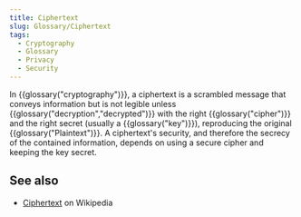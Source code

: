 ```yaml
---
title: Ciphertext
slug: Glossary/Ciphertext
tags:
  - Cryptography
  - Glossary
  - Privacy
  - Security
---
```


In {{glossary("cryptography")}}, a ciphertext is a scrambled message that conveys information but is not legible unless {{glossary("decryption","decrypted")}} with the right {{glossary("cipher")}} and the right secret (usually a {{glossary("key")}}), reproducing the original {{glossary("Plaintext")}}. A ciphertext's security, and therefore the secrecy of the contained information, depends on using a secure cipher and keeping the key secret.

## See also

- [Ciphertext](https://en.wikipedia.org/wiki/Ciphertext) on Wikipedia
